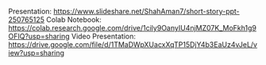 Presentation: https://www.slideshare.net/ShahAman7/short-story-ppt-250765125
Colab Notebook: https://colab.research.google.com/drive/1cily9OanyIU4njMZ07K_MoFkh1g9OFIQ?usp=sharing
Video Presentation: https://drive.google.com/file/d/1TMaDWpXUacxXqTP15DjY4b3EaUz4vJeL/view?usp=sharing
